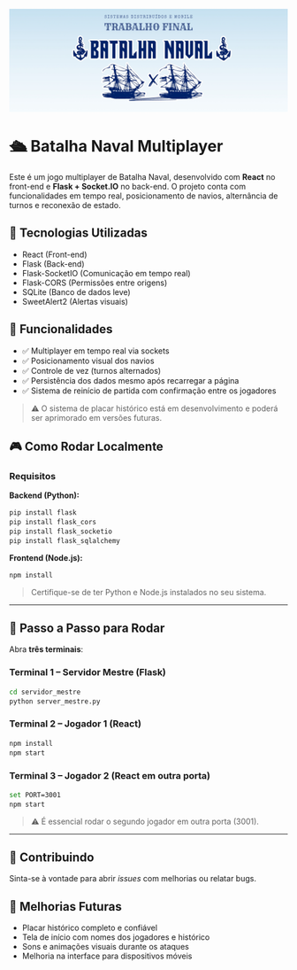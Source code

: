 <p align="center">
   <img src="imagens/capa-batalha-naval.jpg" width="600" alt="Capa do Projeto Batalha Naval" />
</p>

# 🛳️ Batalha Naval Multiplayer

Este é um jogo multiplayer de Batalha Naval, desenvolvido com **React** no front-end e **Flask + Socket.IO** no back-end. O projeto conta com funcionalidades em tempo real, posicionamento de navios, alternância de turnos e reconexão de estado.

## 🚀 Tecnologias Utilizadas

* React (Front-end)
* Flask (Back-end)
* Flask-SocketIO (Comunicação em tempo real)
* Flask-CORS (Permissões entre origens)
* SQLite (Banco de dados leve)
* SweetAlert2 (Alertas visuais)

## 🧠 Funcionalidades

* ✅ Multiplayer em tempo real via sockets
* ✅ Posicionamento visual dos navios
* ✅ Controle de vez (turnos alternados)
* ✅ Persistência dos dados mesmo após recarregar a página
* ✅ Sistema de reinício de partida com confirmação entre os jogadores

> ⚠️ O sistema de placar histórico está em desenvolvimento e poderá ser aprimorado em versões futuras.

## 🎮 Como Rodar Localmente

### Requisitos

**Backend (Python):**

```bash
pip install flask
pip install flask_cors
pip install flask_socketio
pip install flask_sqlalchemy
```

**Frontend (Node.js):**

```bash
npm install
```

> Certifique-se de ter Python e Node.js instalados no seu sistema.

---

## 🔧 Passo a Passo para Rodar

Abra **três terminais**:

### Terminal 1 – Servidor Mestre (Flask)

```bash
cd servidor_mestre
python server_mestre.py
```

### Terminal 2 – Jogador 1 (React)

```bash
npm install
npm start
```

### Terminal 3 – Jogador 2 (React em outra porta)

```bash
set PORT=3001
npm start
```

> ⚠️ É essencial rodar o segundo jogador em outra porta (3001).

---

## 🤝 Contribuindo

Sinta-se à vontade para abrir *issues* com melhorias ou relatar bugs.

## 📌 Melhorias Futuras

* Placar histórico completo e confiável
* Tela de início com nomes dos jogadores e histórico
* Sons e animações visuais durante os ataques
* Melhoria na interface para dispositivos móveis


